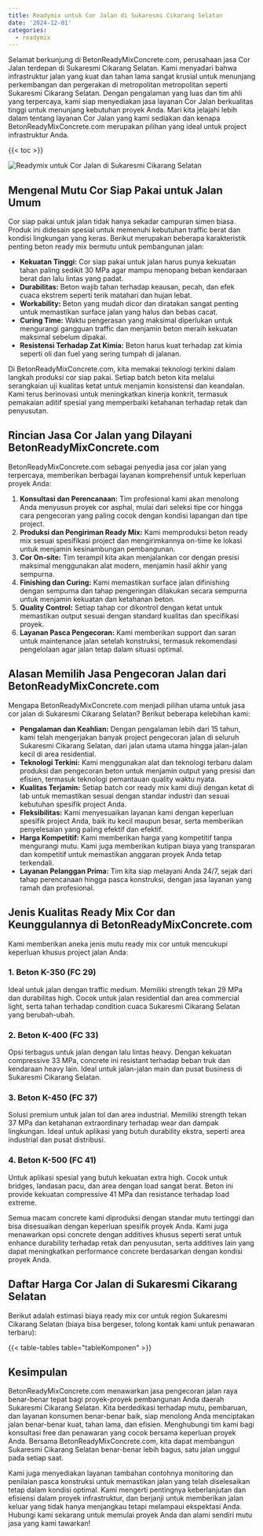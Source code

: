 ```yaml
---
title: Readymix untuk Cor Jalan di Sukaresmi Cikarang Selatan
date: '2024-12-01'
categories:
  - readymix
---
```


Selamat berkunjung di BetonReadyMixConcrete.com, perusahaan jasa Cor Jalan terdepan di Sukaresmi Cikarang Selatan. Kami menyadari bahwa infrastruktur jalan yang kuat dan tahan lama sangat krusial untuk menunjang perkembangan dan pergerakan di metropolitan metropolitan seperti Sukaresmi Cikarang Selatan. Dengan pengalaman yang luas dan tim ahli yang terpercaya, kami siap menyediakan jasa layanan Cor Jalan berkualitas tinggi untuk menunjang kebutuhan proyek Anda. Mari kita jelajahi lebih dalam tentang layanan Cor Jalan yang kami sediakan dan kenapa BetonReadyMixConcrete.com merupakan pilihan yang ideal untuk project infrastruktur Anda.

{{< toc >}}

![Readymix untuk Cor Jalan di Sukaresmi Cikarang Selatan](https://betoncor8.github.io/cor/harga-beton-readymix-concrete%20(22).png)

## Mengenal Mutu Cor Siap Pakai untuk Jalan Umum

Cor siap pakai untuk jalan tidak hanya sekadar campuran simen biasa. Produk ini didesain spesial untuk memenuhi kebutuhan traffic berat dan kondisi lingkungan yang keras. Berikut merupakan beberapa karakteristik penting beton ready mix bermutu untuk pembangunan jalan:

- **Kekuatan Tinggi:** Cor siap pakai untuk jalan harus punya kekuatan tahan paling sedikit 30 MPa agar mampu menopang beban kendaraan berat dan lalu lintas yang padat.
- **Durabilitas:** Beton wajib tahan terhadap keausan, pecah, dan efek cuaca ekstrem seperti terik matahari dan hujan lebat.
- **Workability:** Beton yang mudah dicor dan diratakan sangat penting untuk memastikan surface jalan yang halus dan bebas cacat.
- **Curing Time:** Waktu pengerasan yang maksimal diperlukan untuk mengurangi gangguan traffic dan menjamin beton meraih kekuatan maksimal sebelum dipakai.
- **Resistensi Terhadap Zat Kimia:** Beton harus kuat terhadap zat kimia seperti oli dan fuel yang sering tumpah di jalanan.

Di BetonReadyMixConcrete.com, kita memakai teknologi terkini dalam langkah produksi cor siap pakai. Setiap batch beton kita melalui serangkaian uji kualitas ketat untuk menjamin konsistensi dan keandalan. Kami terus berinovasi untuk meningkatkan kinerja konkrit, termasuk pemakaian aditif spesial yang memperbaiki ketahanan terhadap retak dan penyusutan.

## Rincian Jasa Cor Jalan yang Dilayani BetonReadyMixConcrete.com

BetonReadyMixConcrete.com sebagai penyedia jasa cor jalan yang terpercaya, memberikan berbagai layanan komprehensif untuk keperluan proyek Anda:

1. **Konsultasi dan Perencanaan:** Tim profesional kami akan menolong Anda menyusun proyek cor asphal, mulai dari seleksi tipe cor hingga cara pengecoran yang paling cocok dengan kondisi lapangan dan tipe project.
2. **Produksi dan Pengiriman Ready Mix:** Kami memproduksi beton ready mix sesuai spesifikasi project dan mengirimkannya on-time ke lokasi untuk menjamin kesinambungan pembangunan.
3. **Cor On-site:** Tim terampil kita akan menjalankan cor dengan presisi maksimal menggunakan alat modern, menjamin hasil akhir yang sempurna.
4. **Finishing dan Curing:** Kami memastikan surface jalan difinishing dengan sempurna dan tahap pengeringan dilakukan secara sempurna untuk menjamin kekuatan dan ketahanan beton.
5. **Quality Control:** Setiap tahap cor dikontrol dengan ketat untuk memastikan output sesuai dengan standard kualitas dan specifikasi proyek.
6. **Layanan Pasca Pengecoran:** Kami memberikan support dan saran untuk maintenance jalan setelah konstruksi, termasuk rekomendasi pengelolaan agar jalan tetap dalam situasi optimal.

## Alasan Memilih Jasa Pengecoran Jalan dari BetonReadyMixConcrete.com

Mengapa BetonReadyMixConcrete.com menjadi pilihan utama untuk jasa cor jalan di Sukaresmi Cikarang Selatan? Berikut beberapa kelebihan kami:

- **Pengalaman dan Keahlian:** Dengan pengalaman lebih dari 15 tahun, kami telah mengerjakan banyak project pengecoran jalan di seluruh Sukaresmi Cikarang Selatan, dari jalan utama utama hingga jalan-jalan kecil di area residential.
- **Teknologi Terkini:** Kami menggunakan alat dan teknologi terbaru dalam produksi dan pengecoran beton untuk menjamin output yang presisi dan efisien, termasuk teknologi pemantauan quality waktu nyata.
- **Kualitas Terjamin:** Setiap batch cor ready mix kami diuji dengan ketat di lab untuk memastikan sesuai dengan standar industri dan sesuai kebutuhan spesifik project Anda.
- **Fleksibilitas:** Kami menyesuaikan layanan kami dengan keperluan spesifik project Anda, baik itu kecil maupun besar, serta memberikan penyelesaian yang paling efektif dan efektif.
- **Harga Kompetitif:** Kami memberikan harga yang kompetitif tanpa mengurangi mutu. Kami juga memberikan kutipan biaya yang transparan dan kompetitif untuk memastikan anggaran proyek Anda tetap terkendali.
- **Layanan Pelanggan Prima:** Tim kita siap melayani Anda 24/7, sejak dari tahap perencanaan hingga pasca konstruksi, dengan jasa layanan yang ramah dan profesional.

## Jenis Kualitas Ready Mix Cor dan Keunggulannya di BetonReadyMixConcrete.com

Kami memberikan aneka jenis mutu ready mix cor untuk mencukupi keperluan khusus project jalan Anda:

### 1\. Beton K-350 (FC 29)

Ideal untuk jalan dengan traffic medium. Memiliki strength tekan 29 MPa dan durabilitas high. Cocok untuk jalan residential dan area commercial light, serta tahan terhadap condition cuaca Sukaresmi Cikarang Selatan yang berubah-ubah.

### 2\. Beton K-400 (FC 33)

Opsi terbagus untuk jalan dengan lalu lintas heavy. Dengan kekuatan compressive 33 MPa, concrete ini resistant terhadap beban truk dan kendaraan heavy lain. Ideal untuk jalan-jalan main dan pusat business di Sukaresmi Cikarang Selatan.

### 3\. Beton K-450 (FC 37)

Solusi premium untuk jalan tol dan area industrial. Memiliki strength tekan 37 MPa dan ketahanan extraordinary terhadap wear dan dampak lingkungan. Ideal untuk aplikasi yang butuh durability ekstra, seperti area industrial dan pusat distribusi.

### 4\. Beton K-500 (FC 41)

Untuk aplikasi spesial yang butuh kekuatan extra high. Cocok untuk bridges, landasan pacu, dan area dengan load sangat berat. Beton ini provide kekuatan compressive 41 MPa dan resistance terhadap load extreme.

Semua macam concrete kami diproduksi dengan standar mutu tertinggi dan bisa disesuaikan dengan keperluan spesifik proyek Anda. Kami juga menawarkan opsi concrete dengan additives khusus seperti serat untuk enhance durability terhadap retak dan penyusutan, serta additives lain yang dapat meningkatkan performance concrete berdasarkan dengan kondisi proyek Anda.

## Daftar Harga Cor Jalan di Sukaresmi Cikarang Selatan

Berikut adalah estimasi biaya ready mix cor untuk region Sukaresmi Cikarang Selatan (biaya bisa bergeser, tolong kontak kami untuk penawaran terbaru):

{{< table-tables table="tableKomponen" >}}

## Kesimpulan

BetonReadyMixConcrete.com menawarkan jasa pengecoran jalan raya benar-benar tepat bagi proyek-proyek pembangunan Anda daerah Sukaresmi Cikarang Selatan. Kita berdedikasi terhadap mutu, pembaruan, dan layanan konsumen benar-benar baik, siap menolong Anda menciptakan jalan benar-benar kuat, tahan lama, dan efisien. Menghubungi tim kami bagi konsultasi free dan penawaran yang cocok bersama keperluan proyek Anda. Bersama BetonReadyMixConcrete.com, kita dapat membangun Sukaresmi Cikarang Selatan benar-benar lebih bagus, satu jalan unggul pada setiap saat.

Kami juga menyediakan layanan tambahan contohnya monitoring dan penilaian pasca konstruksi untuk memastikan jalan yang telah diselesaikan tetap dalam kondisi optimal. Kami mengerti pentingnya keberlanjutan dan efisiensi dalam proyek infrastruktur, dan berjanji untuk memberikan jalan keluar yang tidak hanya menjangkau tetapi melampaui ekspektasi Anda. Hubungi kami sekarang untuk memulai proyek Anda dan alami sendiri mutu jasa yang kami tawarkan!
